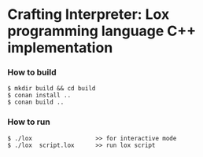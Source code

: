 # Crafting Interpreter: Lox programming language C++ implementation

### How to build 
    $ mkdir build && cd build
    $ conan install ..
    $ conan build ..
  
### How to run
    $ ./lox                  >> for interactive mode
    $ ./lox  script.lox      >> run lox script
